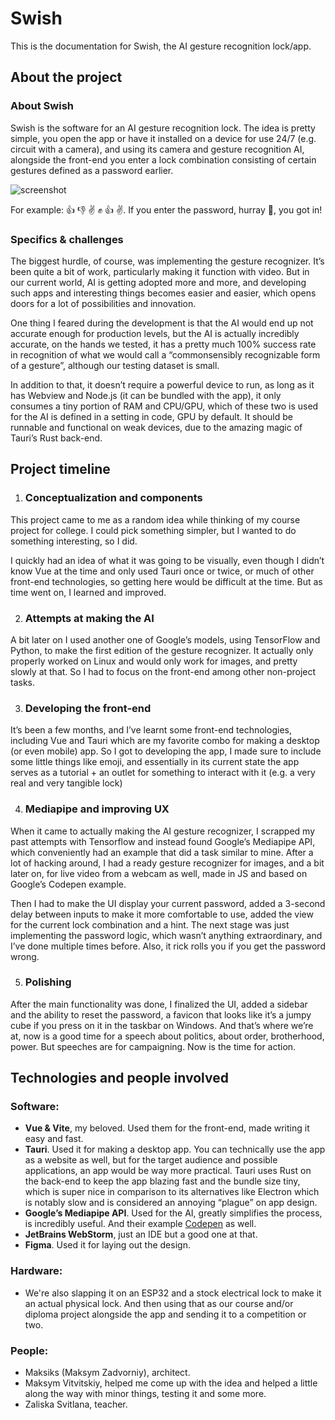 # Swish

This is the documentation for Swish, the AI gesture recognition lock/app.

## About the project

### About Swish 

Swish is the software for an AI gesture recognition lock. The idea is pretty simple, you open the app or have it installed on a device for use 24/7 (e.g. circuit with a camera), and using its camera and gesture recognition AI, alongside the front-end you enter a lock combination consisting of certain gestures defined as a password earlier. 

![screenshot](https://github.com/user-attachments/assets/b08f9825-f131-481b-88f9-434fe8a2e3bf)

For example: 👍 👎 ✌️ ✊ 👍 ✌️. If you enter the password, hurray 🎉, you got in\!

### Specifics & challenges

The biggest hurdle, of course, was implementing the gesture recognizer. It’s been quite a bit of work, particularly making it function with video. But in our current world, AI is getting adopted more and more, and developing such apps and interesting things becomes easier and easier, which opens doors for a lot of possibilities and innovation.

One thing I feared during the development is that the AI would end up not accurate enough for production levels, but the AI is actually incredibly accurate, on the hands we tested, it has a pretty much 100% success rate in recognition of what we would call a “commonsensibly recognizable form of a gesture”, although our testing dataset is small.

In addition to that, it doesn’t require a powerful device to run, as long as it has Webview and Node.js (it can be bundled with the app), it only consumes a tiny portion of RAM and CPU/GPU, which of these two is used for the AI is defined in a setting in code, GPU by default. It should be runnable and functional on weak devices, due to the amazing magic of Tauri’s Rust back-end.

## Project timeline

1) ### Conceptualization and components

This project came to me as a random idea while thinking of my course project for college. I could pick something simpler, but I wanted to do something interesting, so I did.

I quickly had an idea of what it was going to be visually, even though I didn’t know Vue at the time and only used Tauri once or twice, or much of other front-end technologies, so getting here would be difficult at the time. But as time went on, I learned and improved.

2) ### Attempts at making the AI

A bit later on I used another one of Google’s models, using TensorFlow and Python, to make the first edition of the gesture recognizer. It actually only properly worked on Linux and would only work for images, and pretty slowly at that. So I had to focus on the front-end among other non-project tasks.

3) ### Developing the front-end

It’s been a few months, and I’ve learnt some front-end technologies, including Vue and Tauri which are my favorite combo for making a desktop (or even mobile) app. So I got to developing the app, I made sure to include some little things like emoji, and essentially in its current state the app serves as a tutorial \+ an outlet for something to interact with it (e.g. a very real and very tangible lock)

4) ### Mediapipe and improving UX

When it came to actually making the AI gesture recognizer, I scrapped my past attempts with Tensorflow and instead found Google’s Mediapipe API, which conveniently had an example that did a task similar to mine. After a lot of hacking around, I had a ready gesture recognizer for images, and a bit later on, for live video from a webcam as well, made in JS and based on Google’s Codepen example. 

Then I had to make the UI display your current password, added a 3-second delay between inputs to make it more comfortable to use, added the view for the current lock combination and a hint. The next stage was just implementing the password logic, which wasn’t anything extraordinary, and I’ve done multiple times before. Also, it rick rolls you if you get the password wrong.

5) ### Polishing

After the main functionality was done, I finalized the UI, added a sidebar and the ability to reset the password, a favicon that looks like it’s a jumpy cube if you press on it in the taskbar on Windows. And that’s where we’re at, now is a good time for a speech about politics, about order, brotherhood, power. But speeches are for campaigning. Now is the time for action.

## Technologies and people involved

### Software:

- **Vue & Vite**, my beloved. Used them for the front-end, made writing it easy and fast.  
- **Tauri**. Used it for making a desktop app. You can technically use the app as a website as well, but for the target audience and possible applications, an app would be way more practical. Tauri uses Rust on the back-end to keep the app blazing fast and the bundle size tiny, which is super nice in comparison to its alternatives like Electron which is notably slow and is considered an annoying “plague” on app design.  
- **Google’s Mediapipe API**. Used for the AI, greatly simplifies the process, is incredibly useful. And their example [Codepen](https://codepen.io/mediapipe-preview/details/zYamdVd) as well.   
- **JetBrains WebStorm**, just an IDE but a good one at that.  
- **Figma**. Used it for laying out the design.

### Hardware:

- We're also slapping it on an ESP32 and a stock electrical lock to make it an actual physical lock. And then using that as our course and/or diploma project alongside the app and sending it to a competition or two.

### People:

- Maksiks (Maksym Zadvorniy), architect.  
- Maksym Vitvitskiy, helped me come up with the idea and helped a little along the way with minor things, testing it and some more.  
- Zaliska Svitlana, teacher. 
